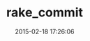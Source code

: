 ---
layout: post
title:  "rake_commit"
repo:   "pgr0ss/rake_commit"
date:   2015-02-18 17:26:06
gemurl: http://github.com/pgr0ss/rake_commit
---